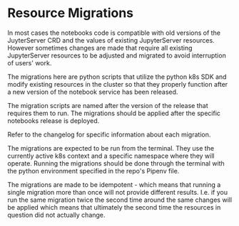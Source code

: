 # Resource Migrations

In most cases the notebooks code is compatible with old versions of the JuyterServer CRD and the values of existing
JupyterServer resources. However sometimes changes are made that require all existing JupyterServer resources
to be adjusted and migrated to avoid interruption of users' work.

The migrations here are python scripts that utilize the python k8s SDK and modify
existing resources in the cluster so that they properly function after a new version of the notebook
service has been released.

The migration scripts are named after the version of the release that requires them to run. 
The migrations should be applied after the specific notebooks release is deployed.

Refer to the changelog for specific information about each migration.

The migrations are expected to be run from the terminal. They use the currently active k8s context
and a specific namespace where they will operate. Running the migrations should be done through the terminal
with the python environment specified in the repo's Pipenv file.

The migrations are made to be idempotent - which means that running a single migration more than once 
will not provide different results. I.e. if you run the same migration twice the second time
around the same changes will be applied which means that ultimately the second time the resources in
question did not actually change.
